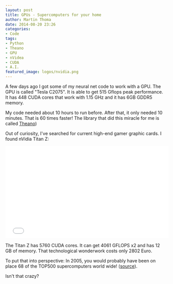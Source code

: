 ```yaml
---
layout: post
title: GPUs - Supercomputers for your home
author: Martin Thoma
date: 2014-08-20 23:26
categories:
- Code
tags:
- Python
- Theano
- GPU
- nVidea
- CUDA
- A.I.
featured_image: logos/nvidia.png
---
```


A few days ago I got some of my neural net code to work with a GPU.
The GPU is called "Tesla C2075". It is able to get 515 Gflops peak performance.
It has 448 CUDA cores that work with 1.15 GHz and it has 6GB GDDR5 memory.

My code needed about 10 hours to run before. After that, it only needed 10
minutes. That is 60 times faster! The library that did this miracle for me is
called [Theano](http://deeplearning.net/software/theano/))

Out of curiosity, I've searched for current high-end gamer graphic cards.
I found nVidia Titan Z:

<iframe width="512" height="288" src="//www.youtube.com/embed/2JjxgJcXVE0" frameborder="0" allowfullscreen></iframe>

The Titan Z has 5760 CUDA cores. It can get 4061 GFLOPS x2 and has 12 GB of
memory. That technological wonderwork costs only 2802 Euro.

To put that into perspective: In 2005, you would probably have been on place
68 of the TOP500 supercomputers world wide! ([source](http://www.top500.org/list/2005/06/?page=1)).

Isn't that crazy?